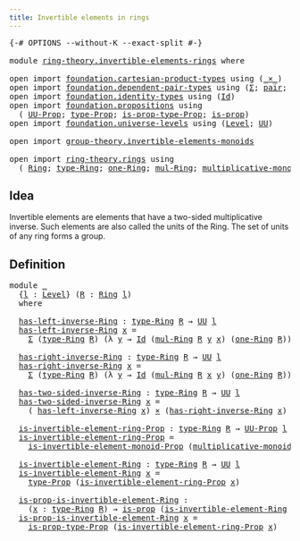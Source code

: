 ```yaml
---
title: Invertible elements in rings
---
```


<pre class="Agda"><a id="54" class="Symbol">{-#</a> <a id="58" class="Keyword">OPTIONS</a> <a id="66" class="Pragma">--without-K</a> <a id="78" class="Pragma">--exact-split</a> <a id="92" class="Symbol">#-}</a>

<a id="97" class="Keyword">module</a> <a id="104" href="ring-theory.invertible-elements-rings.html" class="Module">ring-theory.invertible-elements-rings</a> <a id="142" class="Keyword">where</a>

<a id="149" class="Keyword">open</a> <a id="154" class="Keyword">import</a> <a id="161" href="foundation.cartesian-product-types.html" class="Module">foundation.cartesian-product-types</a> <a id="196" class="Keyword">using</a> <a id="202" class="Symbol">(</a><a id="203" href="foundation-core.cartesian-product-types.html#577" class="Function Operator">_×_</a><a id="206" class="Symbol">)</a>
<a id="208" class="Keyword">open</a> <a id="213" class="Keyword">import</a> <a id="220" href="foundation.dependent-pair-types.html" class="Module">foundation.dependent-pair-types</a> <a id="252" class="Keyword">using</a> <a id="258" class="Symbol">(</a><a id="259" href="foundation-core.dependent-pair-types.html#502" class="Record">Σ</a><a id="260" class="Symbol">;</a> <a id="262" href="foundation-core.dependent-pair-types.html#575" class="InductiveConstructor">pair</a><a id="266" class="Symbol">;</a> <a id="268" href="foundation-core.dependent-pair-types.html#592" class="Field">pr1</a><a id="271" class="Symbol">;</a> <a id="273" href="foundation-core.dependent-pair-types.html#604" class="Field">pr2</a><a id="276" class="Symbol">)</a>
<a id="278" class="Keyword">open</a> <a id="283" class="Keyword">import</a> <a id="290" href="foundation.identity-types.html" class="Module">foundation.identity-types</a> <a id="316" class="Keyword">using</a> <a id="322" class="Symbol">(</a><a id="323" href="foundation-core.identity-types.html#641" class="Datatype">Id</a><a id="325" class="Symbol">)</a>
<a id="327" class="Keyword">open</a> <a id="332" class="Keyword">import</a> <a id="339" href="foundation.propositions.html" class="Module">foundation.propositions</a> <a id="363" class="Keyword">using</a>
  <a id="371" class="Symbol">(</a> <a id="373" href="foundation-core.propositions.html#1380" class="Function">UU-Prop</a><a id="380" class="Symbol">;</a> <a id="382" href="foundation-core.propositions.html#1482" class="Function">type-Prop</a><a id="391" class="Symbol">;</a> <a id="393" href="foundation-core.propositions.html#1549" class="Function">is-prop-type-Prop</a><a id="410" class="Symbol">;</a> <a id="412" href="foundation-core.propositions.html#1295" class="Function">is-prop</a><a id="419" class="Symbol">)</a>
<a id="421" class="Keyword">open</a> <a id="426" class="Keyword">import</a> <a id="433" href="foundation.universe-levels.html" class="Module">foundation.universe-levels</a> <a id="460" class="Keyword">using</a> <a id="466" class="Symbol">(</a><a id="467" href="Agda.Primitive.html#597" class="Postulate">Level</a><a id="472" class="Symbol">;</a> <a id="474" href="foundation-core.universe-levels.html#222" class="Primitive">UU</a><a id="476" class="Symbol">)</a>

<a id="479" class="Keyword">open</a> <a id="484" class="Keyword">import</a> <a id="491" href="group-theory.invertible-elements-monoids.html" class="Module">group-theory.invertible-elements-monoids</a>

<a id="533" class="Keyword">open</a> <a id="538" class="Keyword">import</a> <a id="545" href="ring-theory.rings.html" class="Module">ring-theory.rings</a> <a id="563" class="Keyword">using</a>
  <a id="571" class="Symbol">(</a> <a id="573" href="ring-theory.rings.html#2466" class="Function">Ring</a><a id="577" class="Symbol">;</a> <a id="579" href="ring-theory.rings.html#2723" class="Function">type-Ring</a><a id="588" class="Symbol">;</a> <a id="590" href="ring-theory.rings.html#7892" class="Function">one-Ring</a><a id="598" class="Symbol">;</a> <a id="600" href="ring-theory.rings.html#6441" class="Function">mul-Ring</a><a id="608" class="Symbol">;</a> <a id="610" href="ring-theory.rings.html#7734" class="Function">multiplicative-monoid-Ring</a><a id="636" class="Symbol">)</a>
</pre>
## Idea

Invertible elements are elements that have a two-sided multiplicative inverse. Such elements are also called the units of the Ring. The set of units of any ring forms a group.

## Definition

<pre class="Agda"><a id="852" class="Keyword">module</a> <a id="859" href="ring-theory.invertible-elements-rings.html#859" class="Module">_</a>
  <a id="863" class="Symbol">{</a><a id="864" href="ring-theory.invertible-elements-rings.html#864" class="Bound">l</a> <a id="866" class="Symbol">:</a> <a id="868" href="Agda.Primitive.html#597" class="Postulate">Level</a><a id="873" class="Symbol">}</a> <a id="875" class="Symbol">(</a><a id="876" href="ring-theory.invertible-elements-rings.html#876" class="Bound">R</a> <a id="878" class="Symbol">:</a> <a id="880" href="ring-theory.rings.html#2466" class="Function">Ring</a> <a id="885" href="ring-theory.invertible-elements-rings.html#864" class="Bound">l</a><a id="886" class="Symbol">)</a>
  <a id="890" class="Keyword">where</a>
  
  <a id="901" href="ring-theory.invertible-elements-rings.html#901" class="Function">has-left-inverse-Ring</a> <a id="923" class="Symbol">:</a> <a id="925" href="ring-theory.rings.html#2723" class="Function">type-Ring</a> <a id="935" href="ring-theory.invertible-elements-rings.html#876" class="Bound">R</a> <a id="937" class="Symbol">→</a> <a id="939" href="foundation-core.universe-levels.html#222" class="Primitive">UU</a> <a id="942" href="ring-theory.invertible-elements-rings.html#864" class="Bound">l</a>
  <a id="946" href="ring-theory.invertible-elements-rings.html#901" class="Function">has-left-inverse-Ring</a> <a id="968" href="ring-theory.invertible-elements-rings.html#968" class="Bound">x</a> <a id="970" class="Symbol">=</a>
    <a id="976" href="foundation-core.dependent-pair-types.html#502" class="Record">Σ</a> <a id="978" class="Symbol">(</a><a id="979" href="ring-theory.rings.html#2723" class="Function">type-Ring</a> <a id="989" href="ring-theory.invertible-elements-rings.html#876" class="Bound">R</a><a id="990" class="Symbol">)</a> <a id="992" class="Symbol">(λ</a> <a id="995" href="ring-theory.invertible-elements-rings.html#995" class="Bound">y</a> <a id="997" class="Symbol">→</a> <a id="999" href="foundation-core.identity-types.html#641" class="Datatype">Id</a> <a id="1002" class="Symbol">(</a><a id="1003" href="ring-theory.rings.html#6441" class="Function">mul-Ring</a> <a id="1012" href="ring-theory.invertible-elements-rings.html#876" class="Bound">R</a> <a id="1014" href="ring-theory.invertible-elements-rings.html#995" class="Bound">y</a> <a id="1016" href="ring-theory.invertible-elements-rings.html#968" class="Bound">x</a><a id="1017" class="Symbol">)</a> <a id="1019" class="Symbol">(</a><a id="1020" href="ring-theory.rings.html#7892" class="Function">one-Ring</a> <a id="1029" href="ring-theory.invertible-elements-rings.html#876" class="Bound">R</a><a id="1030" class="Symbol">))</a>
  
  <a id="1038" href="ring-theory.invertible-elements-rings.html#1038" class="Function">has-right-inverse-Ring</a> <a id="1061" class="Symbol">:</a> <a id="1063" href="ring-theory.rings.html#2723" class="Function">type-Ring</a> <a id="1073" href="ring-theory.invertible-elements-rings.html#876" class="Bound">R</a> <a id="1075" class="Symbol">→</a> <a id="1077" href="foundation-core.universe-levels.html#222" class="Primitive">UU</a> <a id="1080" href="ring-theory.invertible-elements-rings.html#864" class="Bound">l</a>
  <a id="1084" href="ring-theory.invertible-elements-rings.html#1038" class="Function">has-right-inverse-Ring</a> <a id="1107" href="ring-theory.invertible-elements-rings.html#1107" class="Bound">x</a> <a id="1109" class="Symbol">=</a>
    <a id="1115" href="foundation-core.dependent-pair-types.html#502" class="Record">Σ</a> <a id="1117" class="Symbol">(</a><a id="1118" href="ring-theory.rings.html#2723" class="Function">type-Ring</a> <a id="1128" href="ring-theory.invertible-elements-rings.html#876" class="Bound">R</a><a id="1129" class="Symbol">)</a> <a id="1131" class="Symbol">(λ</a> <a id="1134" href="ring-theory.invertible-elements-rings.html#1134" class="Bound">y</a> <a id="1136" class="Symbol">→</a> <a id="1138" href="foundation-core.identity-types.html#641" class="Datatype">Id</a> <a id="1141" class="Symbol">(</a><a id="1142" href="ring-theory.rings.html#6441" class="Function">mul-Ring</a> <a id="1151" href="ring-theory.invertible-elements-rings.html#876" class="Bound">R</a> <a id="1153" href="ring-theory.invertible-elements-rings.html#1107" class="Bound">x</a> <a id="1155" href="ring-theory.invertible-elements-rings.html#1134" class="Bound">y</a><a id="1156" class="Symbol">)</a> <a id="1158" class="Symbol">(</a><a id="1159" href="ring-theory.rings.html#7892" class="Function">one-Ring</a> <a id="1168" href="ring-theory.invertible-elements-rings.html#876" class="Bound">R</a><a id="1169" class="Symbol">))</a>
  
  <a id="1177" href="ring-theory.invertible-elements-rings.html#1177" class="Function">has-two-sided-inverse-Ring</a> <a id="1204" class="Symbol">:</a> <a id="1206" href="ring-theory.rings.html#2723" class="Function">type-Ring</a> <a id="1216" href="ring-theory.invertible-elements-rings.html#876" class="Bound">R</a> <a id="1218" class="Symbol">→</a> <a id="1220" href="foundation-core.universe-levels.html#222" class="Primitive">UU</a> <a id="1223" href="ring-theory.invertible-elements-rings.html#864" class="Bound">l</a>
  <a id="1227" href="ring-theory.invertible-elements-rings.html#1177" class="Function">has-two-sided-inverse-Ring</a> <a id="1254" href="ring-theory.invertible-elements-rings.html#1254" class="Bound">x</a> <a id="1256" class="Symbol">=</a>
    <a id="1262" class="Symbol">(</a> <a id="1264" href="ring-theory.invertible-elements-rings.html#901" class="Function">has-left-inverse-Ring</a> <a id="1286" href="ring-theory.invertible-elements-rings.html#1254" class="Bound">x</a><a id="1287" class="Symbol">)</a> <a id="1289" href="foundation-core.cartesian-product-types.html#577" class="Function Operator">×</a> <a id="1291" class="Symbol">(</a><a id="1292" href="ring-theory.invertible-elements-rings.html#1038" class="Function">has-right-inverse-Ring</a> <a id="1315" href="ring-theory.invertible-elements-rings.html#1254" class="Bound">x</a><a id="1316" class="Symbol">)</a>

  <a id="1321" href="ring-theory.invertible-elements-rings.html#1321" class="Function">is-invertible-element-ring-Prop</a> <a id="1353" class="Symbol">:</a> <a id="1355" href="ring-theory.rings.html#2723" class="Function">type-Ring</a> <a id="1365" href="ring-theory.invertible-elements-rings.html#876" class="Bound">R</a> <a id="1367" class="Symbol">→</a> <a id="1369" href="foundation-core.propositions.html#1380" class="Function">UU-Prop</a> <a id="1377" href="ring-theory.invertible-elements-rings.html#864" class="Bound">l</a>
  <a id="1381" href="ring-theory.invertible-elements-rings.html#1321" class="Function">is-invertible-element-ring-Prop</a> <a id="1413" class="Symbol">=</a>
    <a id="1419" href="group-theory.invertible-elements-monoids.html#2809" class="Function">is-invertible-element-monoid-Prop</a> <a id="1453" class="Symbol">(</a><a id="1454" href="ring-theory.rings.html#7734" class="Function">multiplicative-monoid-Ring</a> <a id="1481" href="ring-theory.invertible-elements-rings.html#876" class="Bound">R</a><a id="1482" class="Symbol">)</a>
    
  <a id="1491" href="ring-theory.invertible-elements-rings.html#1491" class="Function">is-invertible-element-Ring</a> <a id="1518" class="Symbol">:</a> <a id="1520" href="ring-theory.rings.html#2723" class="Function">type-Ring</a> <a id="1530" href="ring-theory.invertible-elements-rings.html#876" class="Bound">R</a> <a id="1532" class="Symbol">→</a> <a id="1534" href="foundation-core.universe-levels.html#222" class="Primitive">UU</a> <a id="1537" href="ring-theory.invertible-elements-rings.html#864" class="Bound">l</a>
  <a id="1541" href="ring-theory.invertible-elements-rings.html#1491" class="Function">is-invertible-element-Ring</a> <a id="1568" href="ring-theory.invertible-elements-rings.html#1568" class="Bound">x</a> <a id="1570" class="Symbol">=</a>
    <a id="1576" href="foundation-core.propositions.html#1482" class="Function">type-Prop</a> <a id="1586" class="Symbol">(</a><a id="1587" href="ring-theory.invertible-elements-rings.html#1321" class="Function">is-invertible-element-ring-Prop</a> <a id="1619" href="ring-theory.invertible-elements-rings.html#1568" class="Bound">x</a><a id="1620" class="Symbol">)</a>

  <a id="1625" href="ring-theory.invertible-elements-rings.html#1625" class="Function">is-prop-is-invertible-element-Ring</a> <a id="1660" class="Symbol">:</a>
    <a id="1666" class="Symbol">(</a><a id="1667" href="ring-theory.invertible-elements-rings.html#1667" class="Bound">x</a> <a id="1669" class="Symbol">:</a> <a id="1671" href="ring-theory.rings.html#2723" class="Function">type-Ring</a> <a id="1681" href="ring-theory.invertible-elements-rings.html#876" class="Bound">R</a><a id="1682" class="Symbol">)</a> <a id="1684" class="Symbol">→</a> <a id="1686" href="foundation-core.propositions.html#1295" class="Function">is-prop</a> <a id="1694" class="Symbol">(</a><a id="1695" href="ring-theory.invertible-elements-rings.html#1491" class="Function">is-invertible-element-Ring</a> <a id="1722" href="ring-theory.invertible-elements-rings.html#1667" class="Bound">x</a><a id="1723" class="Symbol">)</a>
  <a id="1727" href="ring-theory.invertible-elements-rings.html#1625" class="Function">is-prop-is-invertible-element-Ring</a> <a id="1762" href="ring-theory.invertible-elements-rings.html#1762" class="Bound">x</a> <a id="1764" class="Symbol">=</a>
    <a id="1770" href="foundation-core.propositions.html#1549" class="Function">is-prop-type-Prop</a> <a id="1788" class="Symbol">(</a><a id="1789" href="ring-theory.invertible-elements-rings.html#1321" class="Function">is-invertible-element-ring-Prop</a> <a id="1821" href="ring-theory.invertible-elements-rings.html#1762" class="Bound">x</a><a id="1822" class="Symbol">)</a>
</pre>